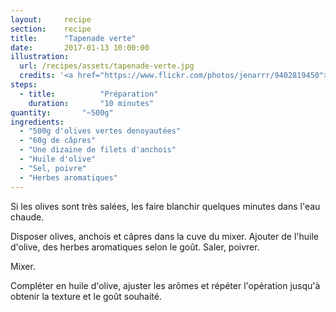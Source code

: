 ```yaml
---
layout: 	recipe
section:	recipe
title:  	"Tapenade verte"
date:  		2017-01-13 10:00:00
illustration: 
  url: /recipes/assets/tapenade-verte.jpg
  credits: '<a href="https://www.flickr.com/photos/jenarrr/9402819450">Jen Arrr</a>'
steps:
  - title: 			"Préparation"
    duration: 		"10 minutes"
quantity: 		"~500g"
ingredients:
  - "500g d'olives vertes denoyautées"
  - "60g de câpres"
  - "Une dizaine de filets d'anchois"
  - "Huile d'olive"
  - "Sel, poivre"
  - "Herbes aromatiques"
---
```


Si les olives sont très salées, les faire blanchir quelques minutes dans l'eau chaude.

Disposer olives, anchois et câpres dans la cuve du mixer. Ajouter de l'huile d'olive, des herbes aromatiques selon le goût. Saler, poivrer.

Mixer.

Compléter en huile d'olive, ajuster les arômes et répéter l'opération jusqu'à obtenir la texture et le goût souhaité.
